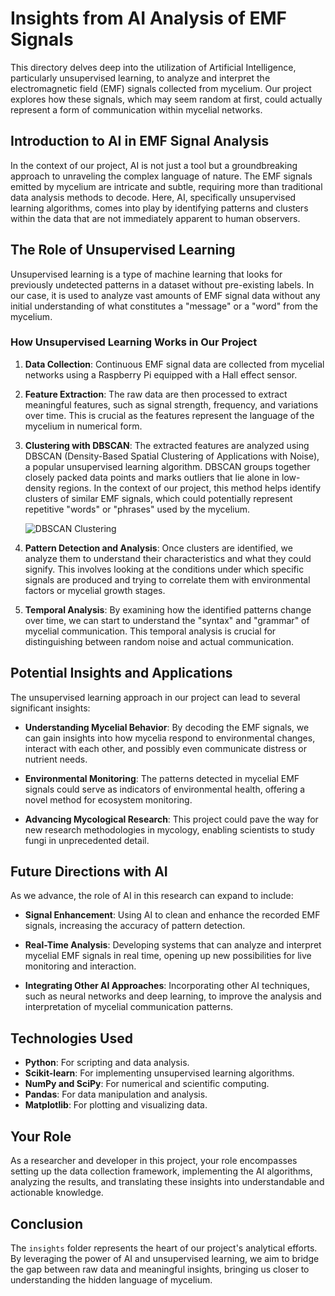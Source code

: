 # Insights from AI Analysis of EMF Signals

This directory delves deep into the utilization of Artificial Intelligence, particularly unsupervised learning, to analyze and interpret the electromagnetic field (EMF) signals collected from mycelium. Our project explores how these signals, which may seem random at first, could actually represent a form of communication within mycelial networks.

## Introduction to AI in EMF Signal Analysis

In the context of our project, AI is not just a tool but a groundbreaking approach to unraveling the complex language of nature. The EMF signals emitted by mycelium are intricate and subtle, requiring more than traditional data analysis methods to decode. Here, AI, specifically unsupervised learning algorithms, comes into play by identifying patterns and clusters within the data that are not immediately apparent to human observers.

## The Role of Unsupervised Learning

Unsupervised learning is a type of machine learning that looks for previously undetected patterns in a dataset without pre-existing labels. In our case, it is used to analyze vast amounts of EMF signal data without any initial understanding of what constitutes a "message" or a "word" from the mycelium.

### How Unsupervised Learning Works in Our Project

1. **Data Collection**: Continuous EMF signal data are collected from mycelial networks using a Raspberry Pi equipped with a Hall effect sensor.

2. **Feature Extraction**: The raw data are then processed to extract meaningful features, such as signal strength, frequency, and variations over time. This is crucial as the features represent the language of the mycelium in numerical form.

3. **Clustering with DBSCAN**: The extracted features are analyzed using DBSCAN (Density-Based Spatial Clustering of Applications with Noise), a popular unsupervised learning algorithm. DBSCAN groups together closely packed data points and marks outliers that lie alone in low-density regions. In the context of our project, this method helps identify clusters of similar EMF signals, which could potentially represent repetitive "words" or "phrases" used by the mycelium.

   ![DBSCAN Clustering](./data_collection/images/ai_clusters.png)

4. **Pattern Detection and Analysis**: Once clusters are identified, we analyze them to understand their characteristics and what they could signify. This involves looking at the conditions under which specific signals are produced and trying to correlate them with environmental factors or mycelial growth stages.

5. **Temporal Analysis**: By examining how the identified patterns change over time, we can start to understand the "syntax" and "grammar" of mycelial communication. This temporal analysis is crucial for distinguishing between random noise and actual communication.

## Potential Insights and Applications

The unsupervised learning approach in our project can lead to several significant insights:

- **Understanding Mycelial Behavior**: By decoding the EMF signals, we can gain insights into how mycelia respond to environmental changes, interact with each other, and possibly even communicate distress or nutrient needs.

- **Environmental Monitoring**: The patterns detected in mycelial EMF signals could serve as indicators of environmental health, offering a novel method for ecosystem monitoring.

- **Advancing Mycological Research**: This project could pave the way for new research methodologies in mycology, enabling scientists to study fungi in unprecedented detail.

## Future Directions with AI

As we advance, the role of AI in this research can expand to include:

- **Signal Enhancement**: Using AI to clean and enhance the recorded EMF signals, increasing the accuracy of pattern detection.

- **Real-Time Analysis**: Developing systems that can analyze and interpret mycelial EMF signals in real time, opening up new possibilities for live monitoring and interaction.

- **Integrating Other AI Approaches**: Incorporating other AI techniques, such as neural networks and deep learning, to improve the analysis and interpretation of mycelial communication patterns.

## Technologies Used

- **Python**: For scripting and data analysis.
- **Scikit-learn**: For implementing unsupervised learning algorithms.
- **NumPy and SciPy**: For numerical and scientific computing.
- **Pandas**: For data manipulation and analysis.
- **Matplotlib**: For plotting and visualizing data.

## Your Role

As a researcher and developer in this project, your role encompasses setting up the data collection framework, implementing the AI algorithms, analyzing the results, and translating these insights into understandable and actionable knowledge.

## Conclusion

The `insights` folder represents the heart of our project's analytical efforts. By leveraging the power of AI and unsupervised learning, we aim to bridge the gap between raw data and meaningful insights, bringing us closer to understanding the hidden language of mycelium.

